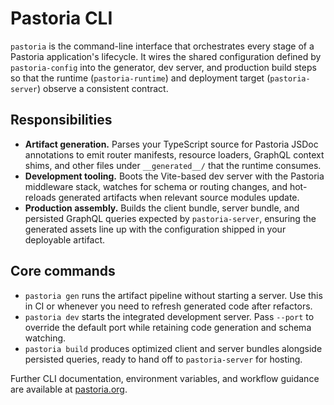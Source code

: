 # Pastoria CLI
`pastoria` is the command-line interface that orchestrates every stage of a Pastoria application's lifecycle. It wires the shared configuration defined by `pastoria-config` into the generator, dev server, and production build steps so that the runtime (`pastoria-runtime`) and deployment target (`pastoria-server`) observe a consistent contract.

## Responsibilities
- **Artifact generation.** Parses your TypeScript source for Pastoria JSDoc annotations to emit router manifests, resource loaders, GraphQL context shims, and other files under `__generated__/` that the runtime consumes.
- **Development tooling.** Boots the Vite-based dev server with the Pastoria middleware stack, watches for schema or routing changes, and hot-reloads generated artifacts when relevant source modules update.
- **Production assembly.** Builds the client bundle, server bundle, and persisted GraphQL queries expected by `pastoria-server`, ensuring the generated assets line up with the configuration shipped in your deployable artifact.

## Core commands
- `pastoria gen` runs the artifact pipeline without starting a server. Use this in CI or whenever you need to refresh generated code after refactors.
- `pastoria dev` starts the integrated development server. Pass `--port` to override the default port while retaining code generation and schema watching.
- `pastoria build` produces optimized client and server bundles alongside persisted queries, ready to hand off to `pastoria-server` for hosting.

Further CLI documentation, environment variables, and workflow guidance are available at [pastoria.org](https://pastoria.org).
